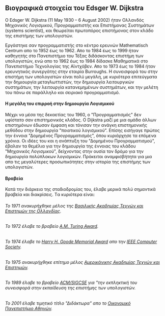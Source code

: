 ## Βιογραφικά στοιχεία του Edsger W. Dijkstra 

Ο Edsger W. Dijkstra (11 May 1930 – 6 August 2002) ήταν Ολλανδός Μηχανικός Λογισμικού, Προγραμματιστής και Επιστήμονας Συστημάτων (systems scientist), και θεωρείται πρωτοπόρος επιστήμονας στον κλάδο της επιστήμης των υπολογιστών. 

Εργάστηκε σαν προγραμματιστής στο κέντρο ερευνών Mathematisch Centrum απο το 1952 έως το 1962. Απο το 1984 έως το 1999 ήταν καθηγητής στο Πανεπιστήμιο του Τέξας διδάσκοντας επιστήμη των υπολογιστών, ενώ απο το 1962 έως το 1984 δίδασκε Μαθηματικά στο Πανεπιστήμιο Τεχνολογίας της Αϊντχόβεν. Απο το 1973 έως το 1984 ήταν ερευνητικός συνεργάτης στην εταιρία Burroughs.
Η συνεισφορά του στην επιστήμη των υπολογιστών είναι πολύ μεγάλη, με κυριότερα επιτεύγματα την δημιουργία μεταγλωττιστών, την δημιουργία λειτουργικών συστημάτων, την λειτουργία κατανεμημένων συστημάτων, και την μελέτη του πάνω σε παράλληλο και σειριακό προγραμματισμό. 

#### Η μεγάλη του επιρροή στην δημιουργία Λογισμικού
Μέχρι να μέσα της δεκαετίας του 1960, ο "Προγραμματισμός" δεν υφίστατο σαν επιστημονικός κλάδος. Ο Dijkstra μαζί με μια ομάδα άλλων επιστημόνων έδωσαν έμφαση και τόνισαν την ανάγκη επιστημονικής μεθόδου στην δημιουργία "ποιοτικού λογισμικού". Επίσης εισήγαγε πρώτος την έννοια "Δομημένος Προγραμματισμός", όπου κυριάρχησε τα επόμενα χρόνια.
Οι ιδέες του και η ανάπτυξη του "Δομημένου Προγραμματισμού", έβαλαν τα θεμέλια για την δημιουργία της έννοιας του κλάδου "Μηχανικός Λογισμικού", δείχνοντας στην ουσία τον δρόμο για την δημιουργία πολύπλοκων λογισμικών. Πρόκειται αναμφισβήτητα για μια απο τις μεγαλύτερες προσωπικότητες στην ιστορία της επιστήμης των υπολογιστών.

#### Βραβεία
Κατά την διάρκεια της σταδιοδρομίας του, έλαβε μερικά πολύ σημαντικά βραβεία και διακρίσεις. Tα κυριότερα είναι:

###### Το 1971 ανακυρήχθηκε μέλος της [Βασιλικής Ακαδημίας Τεχνών και Επιστημών της Ολλανδίας](https://en.wikipedia.org/wiki/Royal_Netherlands_Academy_of_Arts_and_Sciences).
###### Το 1972 έλαβε το βραβείο [A.M. Turing Award](https://en.wikipedia.org/wiki/Turing_Award).
###### Το 1974 έλαβε το [Harry H. Goode Memorial Award](https://en.wikipedia.org/wiki/Harry_H._Goode_Memorial_Award) απο την [IEEE Computer Society](https://en.wikipedia.org/wiki/IEEE_Computer_Society).
###### Το 1975 ανακυρήχθηκε επίτημο μέλος [Αμερικάνικης Ακαδημίας Τεχνών και Επιστημών](https://en.wikipedia.org/wiki/American_Academy_of_Arts_and_Sciences).
###### Το 1989 έλαβε το βραβείο [ACM/SIGCSE](https://en.wikipedia.org/wiki/SIGCSE) για "την εκπληκτική του συνεισφορά στην εκπαίδευση της επιστήμης των υπολογιστών.
###### Το 2001 έλαβε τιμητικό τίτλο "Διδάκτωρα" απο το [Οικονομικό Πανεπιστήμιο Αθηνών](https://en.wikipedia.org/wiki/Athens_University_of_Economics_and_Business).








